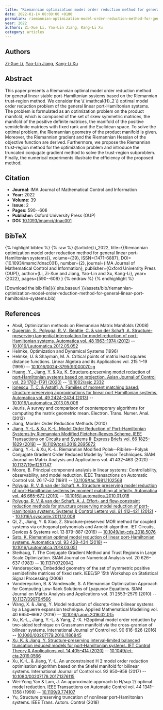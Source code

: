 ```yaml
---
title: "Riemannian optimization model order reduction method for general linear port-Hamiltonian systems"
date: 2022-01-14 00:00:00 +0100
permalink: riemannian-optimization-model-order-reduction-method-for-general-linear-port-hamiltonian-systems
year: 2022
authors: Zi-Xue Li, Yao-Lin Jiang, Kang-Li Xu
category: articles
---
```

 
## Authors
[Zi-Xue Li](authors/zi-xue-li), [Yao-Lin Jiang](authors/yaolin-jiang), [Kang-Li Xu](authors/kangli-xu)
 
## Abstract
This paper presents a Riemannian optimal model order reduction method for general linear stable port-Hamiltonian systems based on the Riemannian trust-region method. We consider the \\( \mathcal{H}_2 \\) optimal model order reduction problem of the general linear port-Hamiltonian systems. The problem is formulated as an optimization problem on the product manifold, which is composed of the set of skew symmetric matrices, the manifold of the positive definite matrices, the manifold of the positive semidefinite matrices with fixed rank and the Euclidean space. To solve the optimal problem, the Riemannian geometry of the product manifold is given. Moreover, the Riemannian gradient and the Riemannian Hessian of the objective function are derived. Furthermore, we propose the Riemannian trust-region method for the optimization problem and introduce the truncated conjugate gradient method to solve the trust-region subproblem. Finally, the numerical experiments illustrate the efficiency of the proposed method.
 
## Citation
- **Journal:** IMA Journal of Mathematical Control and Information
- **Year:** 2022
- **Volume:** 39
- **Issue:** 2
- **Pages:** 590--608
- **Publisher:** Oxford University Press (OUP)
- **DOI:** [10.1093/imamci/dnac001](https://doi.org/10.1093/imamci/dnac001)
 
## BibTeX
{% highlight bibtex %}
{% raw %}
@article{Li_2022,
  title={{Riemannian optimization model order reduction method for general linear port-Hamiltonian systems}},
  volume={39},
  ISSN={1471-6887},
  DOI={10.1093/imamci/dnac001},
  number={2},
  journal={IMA Journal of Mathematical Control and Information},
  publisher={Oxford University Press (OUP)},
  author={Li, Zi-Xue and Jiang, Yao-Lin and Xu, Kang-Li},
  year={2022},
  pages={590--608}
}
{% endraw %}
{% endhighlight %}
 
[Download the bib file]({{ site.baseurl }}/assets/bib/riemannian-optimization-model-order-reduction-method-for-general-linear-port-hamiltonian-systems.bib)
 
## References
- Absil, Optimization methods on Riemannian Matrix Manifolds (2008)
- [Gugercin, S., Polyuga, R. V., Beattie, C. & van der Schaft, A. Structure-preserving tangential interpolation for model reduction of port-Hamiltonian systems. Automatica vol. 48 1963–1974 (2012)](structure-preserving-tangential-interpolation-for-model-reduction-of-port-hamiltonian-systems) -- [10.1016/j.automatica.2012.05.052](https://doi.org/10.1016/j.automatica.2012.05.052)
- Helmke, Optimization and Dynamical Systems (1996)
- Helmke, U. & Shayman, M. A. Critical points of matrix least squares distance functions. Linear Algebra and its Applications vol. 215 1–19 (1995) -- [10.1016/0024-3795(93)00070-g](https://doi.org/10.1016/0024-3795(93)00070-g)
- [Huang, Y., Jiang, Y. & Xu, K. Structure‐preserving model reduction of port‐Hamiltonian systems based on projection. Asian Journal of Control vol. 23 1782–1791 (2020)](structure-preserving-model-reduction-of-port-hamiltonian-systems-based-on-projection) -- [10.1002/asjc.2332](https://doi.org/10.1002/asjc.2332)
- [Ionescu, T. C. & Astolfi, A. Families of moment matching based, structure preserving approximations for linear port Hamiltonian systems. Automatica vol. 49 2424–2434 (2013)](families-of-moment-matching-based-structure-preserving-approximations-for-linear-port-hamiltonian-systems) -- [10.1016/j.automatica.2013.05.006](https://doi.org/10.1016/j.automatica.2013.05.006)
- Jeuris, A survey and comparison of ceontemporary algorithms for computing the matrix geometric mean. Electron. Trans. Numer. Anal. (2012)
- Jiang, Morder Order Reduction Methods (2010)
- [Jiang, Y.-L. & Xu, K.-L. Model Order Reduction of Port-Hamiltonian Systems by Riemannian Modified Fletcher–Reeves Scheme. IEEE Transactions on Circuits and Systems II: Express Briefs vol. 66 1825–1829 (2019)](model-order-reduction-of-port-hamiltonian-systems-by-riemannian-modified-fletcher-reeves-scheme) -- [10.1109/tcsii.2019.2895872](https://doi.org/10.1109/tcsii.2019.2895872)
- Jiang, Y.-L. & Xu, K.-L. Riemannian Modified Polak--Ribière--Polyak Conjugate Gradient Order Reduced Model by Tensor Techniques. SIAM Journal on Matrix Analysis and Applications vol. 41 432–463 (2020) -- [10.1137/19m1257147](https://doi.org/10.1137/19m1257147)
- Moore, B. Principal component analysis in linear systems: Controllability, observability, and model reduction. IEEE Transactions on Automatic Control vol. 26 17–32 (1981) -- [10.1109/tac.1981.1102568](https://doi.org/10.1109/tac.1981.1102568)
- [Polyuga, R. V. & van der Schaft, A. Structure preserving model reduction of port-Hamiltonian systems by moment matching at infinity. Automatica vol. 46 665–672 (2010)](structure-preserving-model-reduction-of-port-hamiltonian-systems-by-moment-matching-at-infinity) -- [10.1016/j.automatica.2010.01.018](https://doi.org/10.1016/j.automatica.2010.01.018)
- [Polyuga, R. V. & van der Schaft, A. J. Effort- and flow-constraint reduction methods for structure preserving model reduction of port-Hamiltonian systems. Systems &amp; Control Letters vol. 61 412–421 (2012)](effort-and-flow-constraint-reduction-methods-for-structure-preserving-model-reduction-of-port-hamiltonian-systems) -- [10.1016/j.sysconle.2011.12.008](https://doi.org/10.1016/j.sysconle.2011.12.008)
- Qi, Z., Jiang, Y. & Xiao, Z. Structure‐preserved MOR method for coupled systems via orthogonal polynomials and Arnoldi algorithm. IET Circuits, Devices &amp; Systems vol. 13 879–887 (2019) -- [10.1049/iet-cds.2018.5076](https://doi.org/10.1049/iet-cds.2018.5076)
- [Sato, K. Riemannian optimal model reduction of linear port-Hamiltonian systems. Automatica vol. 93 428–434 (2018)](riemannian-optimal-model-reduction-of-linear-port-hamiltonian-systems) -- [10.1016/j.automatica.2018.03.051](https://doi.org/10.1016/j.automatica.2018.03.051)
- Steihaug, T. The Conjugate Gradient Method and Trust Regions in Large Scale Optimization. SIAM Journal on Numerical Analysis vol. 20 626–637 (1983) -- [10.1137/0720042](https://doi.org/10.1137/0720042)
- Vandereycken, Embedded geometry of the set of symmetric positive semidefinite matrices of fixed rank. IEEE/SP 15th Workshop on Statistical Signal Processing (2009)
- Vandereycken, B. & Vandewalle, S. A Riemannian Optimization Approach for Computing Low-Rank Solutions of Lyapunov Equations. SIAM Journal on Matrix Analysis and Applications vol. 31 2553–2579 (2010) -- [10.1137/090764566](https://doi.org/10.1137/090764566)
- Wang, X. & Jiang, Y. Model reduction of discrete-time bilinear systems by a Laguerre expansion technique. Applied Mathematical Modelling vol. 40 6650–6662 (2016) -- [10.1016/j.apm.2016.02.015](https://doi.org/10.1016/j.apm.2016.02.015)
- Xu, K.-L., Jiang, Y.-L. & Yang, Z.-X. H2optimal model order reduction by two-sided technique on Grassmann manifold via the cross-gramian of bilinear systems. International Journal of Control vol. 90 616–626 (2016) -- [10.1080/00207179.2016.1186845](https://doi.org/10.1080/00207179.2016.1186845)
- [Xu, K. & Jiang, Y. Structure‐preserving interval‐limited balanced truncation reduced models for port‐Hamiltonian systems. IET Control Theory &amp; Applications vol. 14 405–414 (2020)](structure-preserving-interval-limited-balanced-truncation-reduced-models-for-port-hamiltonian-systems) -- [10.1049/iet-cta.2019.0566](https://doi.org/10.1049/iet-cta.2019.0566)
- Xu, K.-L. & Jiang, Y.-L. An unconstrained H 2 model order reduction optimisation algorithm based on the Stiefel manifold for bilinear systems. International Journal of Control vol. 92 950–959 (2017) -- [10.1080/00207179.2017.1376115](https://doi.org/10.1080/00207179.2017.1376115)
- Wei-Yong Yan & Lam, J. An approximate approach to H/sup 2/ optimal model reduction. IEEE Transactions on Automatic Control vol. 44 1341–1358 (1999) -- [10.1109/9.774107](https://doi.org/10.1109/9.774107)
- Yu, Structure preserving truncation of nonlinear port-Hamiltonian systems. IEEE Trans. Autom. Control (2018)

